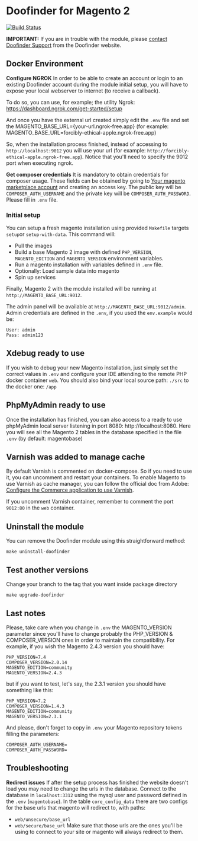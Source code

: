 # Doofinder for Magento 2

[![Build Status](https://travis-ci.org/doofinder/doofinder-magento2.svg?branch=master)](https://travis-ci.org/doofinder/doofinder-magento2)

**IMPORTANT:** If you are in trouble with the module, please [contact Doofinder Support](https://support.doofinder.com/pages/contact-us) from the Doofinder website.

## Docker Environment

**Configure NGROK**
In order to be able to create an account or login to an existing Doofinder account during the module initial setup, you will have to expose your local webserver to internet (to receive a callback).

To do so, you can use, for example; the utility Ngrok: https://dashboard.ngrok.com/get-started/setup

And once you have the external url created simply edit the `.env` file and set the MAGENTO_BASE_URL={your-url.ngrok-free.app} (for example: MAGENTO_BASE_URL=forcibly-ethical-apple.ngrok-free.app)

So, when the installation process finished, instead of accessing to `http://localhost:9012` you will use your url (for example: `http://forcibly-ethical-apple.ngrok-free.app`).
Notice that you'll need to specify the 9012 port when executing ngrok.

**Get composer credentials**
It is mandatory to obtain credentials for composer usage. These fields can be obtained by going to [Your magento marketplace account](https://marketplace.magento.com/customer/accessKeys/) and creating an access key. The public key will be `COMPOSER_AUTH_USERNAME` and the private key will be `COMPOSER_AUTH_PASSWORD`. Please fill in `.env` file.

### Initial setup

You can setup a fresh magento installation using provided `Makefile` targets `setup`or `setup-with-data`. This command will:
- Pull the images
- Build a base Magento 2 image with defined `PHP_VERSION`, `MAGENTO_EDITION` and `MAGENTO_VERSION` environment variables.
- Run a magento installation with variables defined in `.env` file.
- Optionally: Load sample data into magento
- Spin up services


Finally, Magento 2 with the module installed will be running at `http://MAGENTO_BASE_URL:9012`.

The admin panel will be available at `http://MAGENTO_BASE_URL:9012/admin`. Admin credentials are defined in the `.env`, if you used the `env.example` would be:

```
User: admin
Pass: admin123
```

## Xdebug ready to use

If you wish to debug your new Magento installation, just simply set the correct values in `.env` and configure your IDE attending to the remote PHP docker container `web`. You should also bind your local source path: `./src` to the docker one: `/app`

## PhpMyAdmin ready to use

Once the installation has finished, you can also access to a ready to use phpMyAdmin local server listening in port 8080: http://localhost:8080.
Here you will see all the Magento 2 tables in the database specified in the file `.env` (by default: magentobase)

## Varnish was added to manage cache

By default Varnish is commented on docker-compose. So if you need to use it, you can uncomment and restart your containers.
To enable Magento to use Varnish as cache manager, you can follow the official doc from Adobe: [Configure the Commerce application to use Varnish](https://experienceleague.adobe.com/en/docs/commerce-operations/configuration-guide/cache/configure-varnish-commerce).

If you uncomment Varnish container, remember to comment the port `9012:80` in the `web` container.

## Uninstall the module

You can remove the Doofinder module using this straightforward method:

```
make uninstall-doofinder
```

## Test another versions
Change your branch to the tag that you want inside package directory

```
make upgrade-doofinder
```

## Last notes

Please, take care when you change in `.env` the MAGENTO_VERSION parameter since you'll have to change probably the PHP_VERSION & COMPOSER_VERSION ones in order to maintain the compatibility. For example, if you wish the Magento 2.4.3 version you should have:

```
PHP_VERSION=7.4
COMPOSER_VERSION=2.0.14
MAGENTO_EDITION=community
MAGENTO_VERSION=2.4.3
```
but if you want to test, let's say, the 2.3.1 version you should have something like this:

```
PHP_VERSION=7.2
COMPOSER_VERSION=1.4.3
MAGENTO_EDITION=community
MAGENTO_VERSION=2.3.1
```

And please, don't forget to copy in `.env` your Magento repository tokens filling the parameters:
```
COMPOSER_AUTH_USERNAME=
COMPOSER_AUTH_PASSWORD=
```

## Troubleshooting

**Redirect issues**
If after the setup process has finished the website doesn't load you may need to change the urls in the database.
Connect to the database in `localhost:3312` using the mysql user and password defined in the `.env` (`magentobase`).
In the table `core_config_data` there are two configs for the base urls that magento will redirect to, with paths:
- `web/unsecure/base_url`
- `web/secure/base_url`
Make sure that those urls are the ones you'll be using to connect to your site or magento will always redirect to them.
